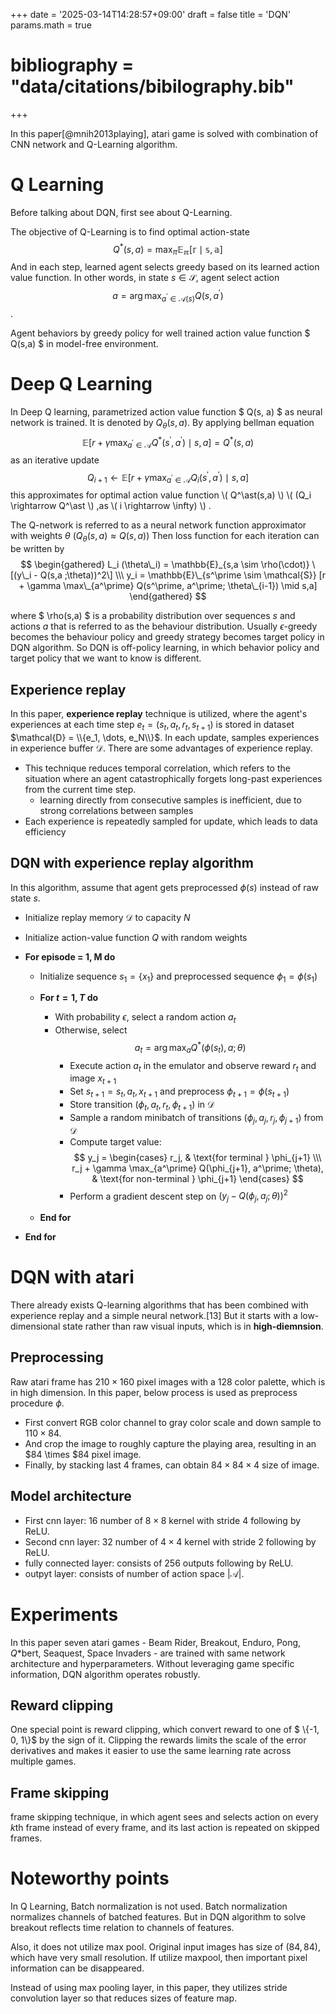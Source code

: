 +++
date = '2025-03-14T14:28:57+09:00'
draft = false
title = 'DQN'
params.math = true
# bibliography = "data/citations/bibilography.bib"
+++


In this paper[@mnih2013playing], atari game is solved with combination of CNN network and Q-Learning algorithm.

# Q Learning
Before talking about DQN, first see about Q-Learning.

The objective of Q-Learning is to find optimal action-state $$ Q^\ast (s,a) = \max_{\pi} \mathbb{E_{\pi}[r\mid s, a]} $$
And in each step, learned agent selects greedy based on its learned action value function. 
In other words, in state $s \in \mathcal{S}$, agent select action $$a = \arg\max_{a^\prime \in \mathcal{A}(s)}Q(s, a^\prime) $$.

Agent behaviors by greedy policy for well trained action value function $ Q(s,a) $ in model-free environment.


# Deep Q Learning
In Deep Q learning, parametrized action value function $ Q(s, a) $ as neural network is trained. It is denoted by $Q_\theta (s, a)$. By applying bellman equation $$\mathbb{E}[r + \gamma \max_{a^\prime \in \mathcal{A}} Q^\ast (s^\prime, a^\prime ) \mid s ,a] = Q^\ast (s,a)$$ as an iterative update $$ Q_{i+1} \gets \mathbb{E}[r + \gamma \max_{a^\prime \in \mathcal{A}} Q_{i}(s^\prime,a^\prime )\mid s,a] $$ this approximates for optimal action value function \\( Q^\ast(s,a) \\)  \\( \(Q_i \rightarrow Q^\ast \\) ,as  \\( i \rightarrow \infty\) \\) .

The Q-network is referred to as a neural network function approximator with weights $\theta$ ($Q_\theta (s,a) \approx Q(s,a)$)
Then loss function for each iteration can be written by
$$ 
\begin{gathered}
L_i (\theta\_i) = \mathbb{E}_{s,a \sim \rho(\cdot)} \[(y\_i - Q(s,a ;\theta))^2\] \\\
y_i = \mathbb{E}\_{s^\prime \sim \mathcal{S}} [r + \gamma \max\_{a^\prime} Q(s^\prime, a^\prime; \theta\_{i-1}) \mid s,a]
\end{gathered}
$$

where $ \rho(s,a) $ is a probability distribution over sequences $s$ and actions $a$ that is referred to as the behaviour distribution. Usually $\epsilon$-greedy becomes the behaviour policy and greedy strategy becomes target policy in DQN algorithm. So DQN is off-policy learning, in which behavior policy and target policy that we want to know is different. 


## Experience replay
In this paper, **experience replay** technique is utilized, where the agent's experiences at each time step $e_t = (s_t, a_t, r_t, s_{t+1})$ is stored in dataset $\mathcal{D} = \\{e_1, \dots, e_N\\}$. In each update, samples experiences in experience buffer $\mathcal{D}$. 
There are some advantages of experience replay.
- This technique reduces temporal correlation, which refers to the situation where an agent catastrophically forgets long-past experiences from the current time step.
  - learning directly from consecutive samples is inefficient, due to strong correlations between samples
- Each experience is repeatedly sampled for update, which leads to data efficiency


## DQN with experience replay algorithm

In this algorithm, assume that agent gets preprocessed $\phi(s)$ instead of raw state $s$.

-  Initialize replay memory $\mathcal{D}$ to capacity $N$  
-  Initialize action-value function $Q$ with random weights

- **For episode = 1, M do**  
  - Initialize sequence $s_1 = \{x_1\}$ and preprocessed sequence $\phi_1 = \phi(s_1)$

  - **For $t = 1, T$ do**  
    - With probability $\epsilon$, select a random action $a_t$  
    - Otherwise, select  
  		$$
  		a_t = \arg\max_a Q^\ast(\phi(s_t), a; \theta)
  		$$
		- Execute action $a_t$ in the emulator and observe reward $r_t$ and image $x_{t+1}$  
		- Set $s_{t+1} = s_t, a_t, x_{t+1}$ and preprocess $\phi_{t+1} = \phi(s_{t+1})$  
		- Store transition $(\phi_t, a_t, r_t, \phi_{t+1})$ in $\mathcal{D}$  
		- Sample a random minibatch of transitions $(\phi_j, a_j, r_j, \phi_{j+1})$ from $\mathcal{D}$  
		- Compute target value:
  		$$
  			y_j =
  			\begin{cases}
  			r_j, & \text{for terminal } \phi_{j+1} \\\
  			r_j + \gamma \max_{a^\prime} Q(\phi_{j+1}, a^\prime; \theta), & \text{for non-terminal } \phi_{j+1}
  			\end{cases}
  		$$
      - Perform a gradient descent step on $(y_j - Q(\phi_j, a_j; \theta))^2$
  - **End for**  
- **End for**

# DQN with atari

There already exists Q-learning algorithms that has been combined with experience replay and a simple neural network.[13] But it starts with a low-dimensional state rather than raw visual inputs, which is in **high-diemnsion**.

## Preprocessing
Raw atari frame has $210 \times 160$ pixel images with a 128 color palette, which is in high dimension.
In this paper, below process is used as preprocess procedure $\phi$.

- First convert RGB color channel to gray color scale and down sample to $110 \times 84$.
- And crop the image to roughly capture the playing area, resulting in an $84 \times $84 pixel image.
- Finally, by stacking last 4 frames, can obtain $84 \times 84 \times 4$ size of image.

## Model architecture

- First cnn layer: $16$ number of $8 \times 8$ kernel with stride $4$ following by ReLU.
- Second cnn layer: $32$ number of $4 \times 4$ kernel with stride $2$ following by ReLU.
- fully connected layer: consists of $256$ outputs following by ReLU.
- outpyt layer: consists of number of action space $|\mathcal{A}|$.

# Experiments
In this paper seven atari games - Beam Rider, Breakout, Enduro, Pong, $Q\ast$bert, Seaquest, Space Invaders - are trained with same network architecture and hyperparameters. Without leveraging game specific information, DQN algorithm operates robustly.


## Reward clipping
One special point is reward clipping, which convert reward to one of $ \\{-1, 0, 1\\}$ by the sign of it. Clipping the rewards limits the scale of the error derivatives and makes it easier to use the same learning rate across multiple games.

## Frame skipping
frame skipping technique, in which agent sees and selects action on every $k$th frame instead of every frame, and its last action is repeated on skipped frames.


# Noteworthy points
In Q Learning, Batch normalization is not used. Batch normalization normalizes channels of batched features. But in DQN algorithm to solve breakout reflects time relation to channels of features.

Also, it does not utilize max pool. Original input images has size of $(84, 84)$, which have very small resolution. If utilize maxpool, then important pixel information can be disappeared.

Instead of using max pooling layer, in this paper, they utilizes stride convolution layer so that reduces sizes of feature map.